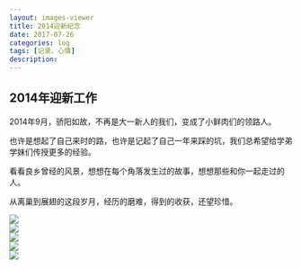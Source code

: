 ```yaml
---
layout: images-viewer
title: 2014迎新纪念
date: 2017-07-26
categories: log
tags: [记录、心情]
description: 
---
```


## 2014年迎新工作

2014年9月，骄阳如故，不再是大一新人的我们，变成了小鲜肉们的领路人。

也许是想起了自己来时的路，也许是记起了自己一年来踩的坑，我们总希望给学弟学妹们传授更多的经验。

看看良乡曾经的风景，想想在每个角落发生过的故事，想想那些和你一起走过的人。

从离巢到展翅的这段岁月，经历的磨难，得到的收获，还望珍惜。


<div class="gallery">
	<div><a href="http://os5h88ibe.bkt.clouddn.com/07111301/2014_yx/gongzuozheng.jpg"><img src="http://os5h88ibe.bkt.clouddn.com/07111301/2014_yx/lr/gongzuozheng.jpg" /></a></div>
	<div><a href="http://oso00lm7b.bkt.clouddn.com/07111301/2014_yx/canpiao.jpg"><img src="http://oso00lm7b.bkt.clouddn.com/07111301/2014_yx/lr/canpiao.jpg" /></a></div>
	<div><a href="http://os5h88ibe.bkt.clouddn.com/07111301/2014_yx/wangrui.jpg"><img src="http://os5h88ibe.bkt.clouddn.com/07111301/2014_yx/lr/wangrui.jpg" /></a></div>
	<div><a href="http://oso00lm7b.bkt.clouddn.com/07111301/2014_yx/wudi.jpg"><img src="http://oso00lm7b.bkt.clouddn.com/07111301/2014_yx/lr/wudi.jpg" /></a></div>
	<div><a href="http://os5h88ibe.bkt.clouddn.com/07111301/2014_yx/wang_xu.jpg"><img src="http://os5h88ibe.bkt.clouddn.com/07111301/2014_yx/lr/wang_xu.jpg" /></a></div>
</div>
